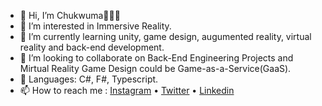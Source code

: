 <!--<div align='center'>-->
- 👋 Hi, I’m Chukwuma👩🏽‍💻
- 👀 I’m interested in Immersive Reality.
- 🌱 I’m currently learning unity, game design, augumented reality, virtual reality and back-end development.
- 💞️ I’m looking to collaborate on Back-End Engineering Projects and Mirtual Reality Game Design could be Game-as-a-Service(GaaS).
- 💬 Languages: C#, F#, Typescript.
- 📫 How to reach me :  [Instagram](https://www.instagram.com/chukwumaakunyili/) • [Twitter](https://twitter.com/chukwuma_xx) • [Linkedin](https://www.linkedin.com/in/chukwuma-akunyili-413176156/)




<!---
aguluman/About-Me is a ✨ special ✨ repository because its `README.md` (this file) appears on your GitHub profile.
You can click the Preview link to take a look at your changes.
--->

